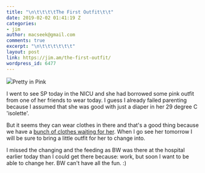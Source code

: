 ```yaml
---
title: "\n\t\t\t\tThe First Outfit\t\t"
date: 2019-02-02 01:41:19 Z
categories:
- jim
author: macseek@gmail.com
comments: true
excerpt: "\n\t\t\t\t\t\t"
layout: post
link: https://jim.am/the-first-outfit/
wordpress_id: 6477
---
```


![](https://i1.wp.com/jim.am/wp-content/uploads/2019/02/IMG_20190201_161411.jpg?fit=640%2C480&ssl=1)Pretty in Pink





I went to see SP today in the NICU and she had borrowed some pink outfit from one of her friends to wear today. I guess I already failed parenting because I assumed that she was good with just a diaper in her 29 degree C  'isolette'. 







But it seems they can wear clothes in there and that's a good thing because we have a [bunch of clothes waiting for her](https://jim.am/carters-onesies/). When I go see her tomorrow I will be sure to bring a little outfit for her to change into. 







I missed the changing and the feeding as BW was there at the hospital earlier today than I could get there because: work, but soon I want to be able to change her. BW can't have all the fun. :) 








		
